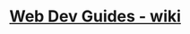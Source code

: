 # [Web Dev Guides - wiki](https://github.com/bgpedersen/web-dev-guides/wiki#welcome-to-the-web-dev-guides-wiki)
